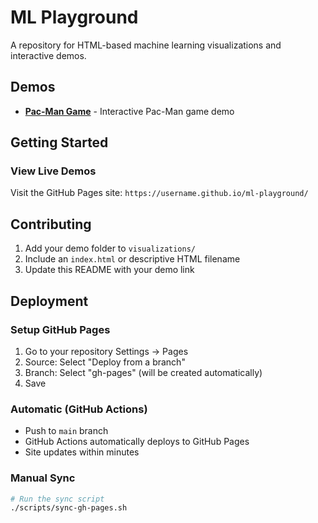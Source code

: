 # ML Playground

A repository for HTML-based machine learning visualizations and interactive demos.

## Demos

- **[Pac-Man Game](https://username.github.io/ml-playground/visualizations/pac-man/packman.html)** - Interactive Pac-Man game demo

## Getting Started

### View Live Demos
Visit the GitHub Pages site: `https://username.github.io/ml-playground/`

## Contributing

1. Add your demo folder to `visualizations/`
2. Include an `index.html` or descriptive HTML filename
3. Update this README with your demo link

## Deployment

### Setup GitHub Pages
1. Go to your repository Settings → Pages
2. Source: Select "Deploy from a branch"
3. Branch: Select "gh-pages" (will be created automatically)
4. Save

### Automatic (GitHub Actions)
- Push to `main` branch
- GitHub Actions automatically deploys to GitHub Pages
- Site updates within minutes

### Manual Sync
```bash
# Run the sync script
./scripts/sync-gh-pages.sh
``` 